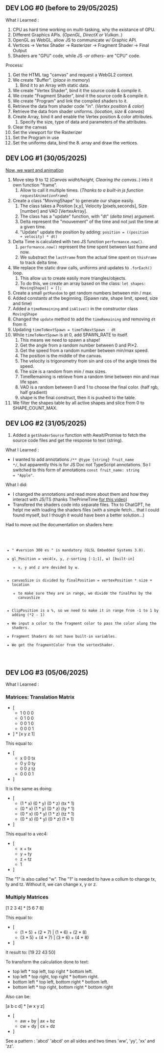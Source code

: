 

## DEV LOG #0 (before to 29/05/2025)

What I Learned :
1. CPU as hard time working on multi-tasking, why the existance of GPU.
2. Different Graphics APIs. (*OpenGL, DirectX or Vulkan..*)
3. OpenGL as WebGL, allow JS to communicate w/ Graphic API.
4. Vertices → Vertex Shader → Rasterizer → Fragment Shader → Final Output
5. Shaders are "GPU" code, while JS -*or others*- are "CPU" code.

Process:
1. Get the HTML tag "canvas" and request a WebGL2 context.
2. We create "Buffer". (*place in memory*)
    1. Bind it to an Array with static data.
3. We create "Vertex Shader", bind it the source code & compile it.
4. We create "Fragment Shader", bind it the source code & compile it.
5. We create "Program" and link the compiled shaders to it.
6. Retrieve the data from shader code "in". (*Vertex position & color*)
7. Retrieve the data from shader uniforms. (*location, size & canvas*)
8. Create Array, bind it and enable the Vertex position & color attributes.
    1. Specify the size, type of data and parameters of the attributes.
9. Clear the canvas
10. Set the viewport for the Rasterizer
11. Set the Program in use
12. Set the uniforms data, bind the 8. array and draw the vertices.

## DEV LOG #1 (30/05/2025)

[Now, we want and animation](https://youtu.be/lLa6XkVLj0w)

1. Move step 9 to 12 (*Canvas widht/height, Clearing the canvas..*) into it own function "frame".
    1.  Allow to call it multiple times. (*Thanks to a built-in js function <code>requestAnimationFrame</code>*)
2. Create a class "MovingShape" to generate our shape easily.
    1. The class takes a Position [x,y], Velocity [pixels,seconds], Size [number] and VAO [VertexArray].
    2. The class has a "update" function, with "dt" (*delta time*) argument.
    3. Delta represent the "mouvement" of the time and not just the time at a given time.
    4. "Update" update the position by adding: <code>position = ((position + velocity) * dt)</code>
3. Delta Time is calculated with two JS function <code>performance.now()</code>.
    1. <code>performance.now()</code> represent the time spent between last frame and now.
    2. We substract the <code>lastFrame</code> from the actual time spent on <code>thisFrame</code> to track delta time.
4. We replace the static draw calls, uniforms and updates to <code>.forEach()</code> loop.
    1. This allow us to create easily more triangles/objects.
    2. To do this, we create an array based on the class: <code>let shapes: MovingShape[] = [];</code>
5. Create a small <code>getRandom</code> to get random numbers between min / max.
6. Added constants at the beginning. (Spawn rate, shape limit, speed, size and time)
7. Added a <code>timeRemaining</code> and <code>isAlive()</code> in the constructor class <code>MovingShape</code>
8. Changed the <code>update</code> method to add the <code>timeRemaining</code> and removing <code>dt</code> from it.
9. Updating <code>timeToNextSpawn = timeToNextSpawn - dt</code>
10. While <code>timeToNextSpawn</code> is at 0, add SPAWN_RATE to itself.
    1. This means we need to spawn a shape!
    2. Get the angle from a random number between 0 and PI*2.
    3. Get the speed from a random number between min/max speed.
    4. The position is the middle of the canvas.
    5. The velocity is trigonometry from sin and cos of the angle times the speed.
    6. The size is a random from min / max sizes.
    7. TimeRemaining is retrieve from a random time between min and max life span.
    8. VAO is a random between 0 and 1 to choose the final color. (half rgb, half gradient)
    9. shape is the final construct, then it is pushed to the table.
11. We filter the shapes table by all active shapes and slice from 0 to SHAPE_COUNT_MAX.

## DEV LOG #2 (31/05/2025)

1. Added a <code>getShaderSource</code> function with Await/Promise to fetch the source code files and get the response to text (string).

What I Learned :
- I wanted to add annotations <code>/** @type {string} fruit_name */</code>, but apparently this is for JS Doc not TypeScript annotations. So I switched to this form of annotations <code>const fruit_name: string = "Apple"</code>.

What I did:
- I changed the annotations and read more about them and how they interact with JS/TS (thanks ThePrimeTime [for this video](https://www.youtube.com/watch?v=xJQ0qXh1-m0))
- Transfered the shaders code into separate files. Thx to ChatGPT, he helpt me with loading the shaders files (with a simple fetch... that I could found myself, but I though it would have been a better solution...)

Had to move out the documentation on shaders here:

<code>

- " #version 300 es " is mandatory (GLSL Embedded Systems 3.0).
- gl_Position = vec4(x, y, z-sorting [-1;1], w) [built-in]
    - x, y and z are devided by w.
- canvasSize is divided by finalPosition = vertexPosition * size + location
    - to make sure they are in range, we divide the finalPos by the canvasSize
- ClipPosition is a %, so we need to make it in range from -1 to 1 by adding (*2 - 1)
- We input a color to the fragment color to pass the color along the shaders.
- Fragment Shaders do not have built-in variables.
- We get the fragmentColor from the vertexShader.

</code>

## DEV LOG #3 (05/06/2025)

What I Learned :

### Matrices: Translation Matrix
- [
    - 1 0 0 0
    - 0 1 0 0
    - 0 0 1 0
   -  0 0 0 1
- ] * [x y z 1]

This equal to:

- [
    - x 0 0 tx
    - 0 y 0 ty
    - 0 0 z tz
    - 0 0 0 1
- ]

It is the same as doing:

- [
    - (1 * x) (0 * y) (0 * z) (tx * 1)
    - (0 * x) (1 * y) (0 * z) (ty * 1)
    - (0 * x) (0 * y) (1 * z) (tz * 1)
    - (0 * x) (0 * y) (0 * z) (1 * 1)
- ]

This equal to a vec4:

- [
    - x + tx
    - y + ty
    - z + tz
    - 1
- ]

The "1" is also called "w". 
The "1" is needed to have a collum to change tx, ty and tz. Without it, we can change x, y or z.

### Multiply Matrices

[1 2 3 4] * [5 6 7 8]

This equal to:

- [
    - (1 * 5) + (2 * 7) | (1 * 6) + (2 * 8)
    - (3 * 5) + (4 * 7) | (3 * 6) + (4 * 8)
- ]

It result to: [19 22 43 50]

To transform the calculation done to text: 
- top left * top left, top right * bottom left.
- top left * top right, top right * bottom right.
- bottom left * top left, bottom right * bottom left.
- bottom left * top right, bottom right * bottom right

Also can be:

[a b c d] * [w x y z]

- [
    - aw + by | ax + bz
    - cw + dy | cx + dz
- ]

See a pattern : 'abcd' 'abcd' on all sides and two times 'ww', 'yy', 'xx' and 'zz'.